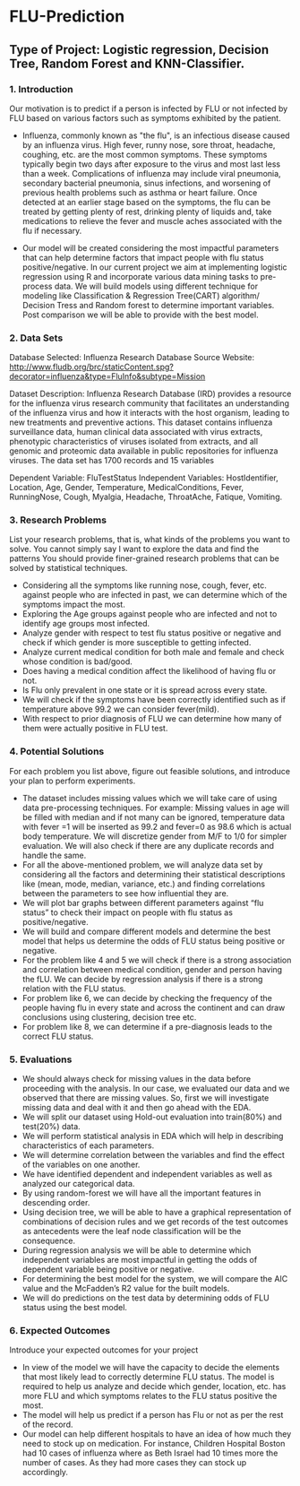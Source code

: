 # FLU-Prediction

## Type of Project: Logistic regression, Decision Tree, Random Forest and KNN-Classifier.

### 1.	Introduction
Our motivation is to predict if a person is infected by FLU or not infected by FLU based on various factors such as symptoms exhibited by the patient.

- Influenza, commonly known as "the flu", is an infectious disease caused by an influenza virus. High fever, runny nose, sore throat, headache, coughing, etc. are the most common symptoms. These symptoms typically begin two days after exposure to the virus and most last less than a week. Complications of influenza may include viral pneumonia, secondary bacterial pneumonia, sinus infections, and worsening of previous health problems such as asthma or heart failure. Once detected at an earlier stage based on the symptoms, the flu can be treated by getting plenty of rest, drinking plenty of liquids and, take medications to relieve the fever and muscle aches associated with the flu if necessary.

- Our model will be created considering the most impactful parameters that can help determine factors that impact people with flu status positive/negative.
In our current project we aim at implementing logistic regression using R and incorporate various data mining tasks to pre-process data. We will build models using different technique for modeling like Classification & Regression Tree(CART) algorithm/ Decision Tress and Random forest to determine important variables. Post comparison we will be able to provide with the best model.

### 2.	Data Sets
Database Selected: Influenza Research Database
Source Website: http://www.fludb.org/brc/staticContent.spg?decorator=influenza&type=FluInfo&subtype=Mission

Dataset Description: Influenza Research Database (IRD) provides a resource for the influenza virus research community that facilitates an understanding of the influenza virus and how it interacts with the host organism, leading to new treatments and preventive actions. This dataset contains influenza surveillance data, human clinical data associated with virus extracts, phenotypic characteristics of viruses isolated from extracts, and all genomic and proteomic data available in public repositories for influenza viruses. The data set has 1700 records and 15 variables

Dependent Variable: FluTestStatus
Independent Variables: HostIdentifier, Location, Age, Gender, Temperature, MedicalConditions, Fever, RunningNose, Cough, Myalgia, Headache, ThroatAche, Fatique, Vomiting.

### 3.	Research Problems 
List your research problems, that is, what kinds of the problems you want to solve.
You cannot simply say I want to explore the data and find the patterns
You should provide finer-grained research problems that can be solved by statistical techniques. 

- Considering all the symptoms like running nose, cough, fever, etc. against people who are infected in past, we can determine which of the symptoms impact the most.
- Exploring the Age groups against people who are infected and not to identify age groups most infected.
- Analyze gender with respect to test flu status positive or negative and check if which gender is more susceptible to getting infected.
- Analyze current medical condition for both male and female and check whose condition is bad/good.
- Does having a medical condition affect the likelihood of having flu or not.
- Is Flu only prevalent in one state or it is spread across every state.
- We will check if the symptoms have been correctly identified such as if temperature above 99.2 we can consider fever(mild).
- With respect to prior diagnosis of FLU we can determine how many of them were actually positive in FLU test.

### 4.	Potential Solutions
For each problem you list above, figure out feasible solutions, and introduce your plan to perform experiments.

- The dataset includes missing values which we will take care of using data pre-processing techniques. For example: Missing values in age will be filled with median and if not many can be ignored, temperature data with fever =1 will be inserted as 99.2 and fever=0 as 98.6 which is actual body temperature. We will discretize gender from M/F to 1/0 for simpler evaluation. We will also check if there are any duplicate records and handle the same.
- For all the above-mentioned problem, we will analyze data set by considering all the factors and determining their statistical descriptions like (mean, mode, median, variance, etc.) and finding correlations between the parameters to see how influential they are.
- We will plot bar graphs between different parameters against “flu status” to check their impact on people with flu status as positive/negative.
- We will build and compare different models and determine the best model that helps us determine the odds of FLU status being positive or negative.
- For the problem like 4 and 5 we will check if there is a strong association and correlation between medical condition, gender and person having the fLU. We can decide by regression analysis if there is a strong relation with the FLU status.
- For problem like 6, we can decide by checking the frequency of the people having flu in every state and across the continent and can draw conclusions using clustering, decision tree etc.
- For problem like 8, we can determine if a pre-diagnosis leads to the correct FLU status.

### 5.	Evaluations

- We should always check for missing values in the data before proceeding with the analysis. In our case, we evaluated our data and we observed that there are missing values. So, first we will investigate missing data and deal with it and then go ahead with the EDA.
- We will split our dataset using Hold-out evaluation into train(80%) and test(20%) data.
- We will perform statistical analysis in EDA which will help in describing characteristics of each parameters.
- We will determine correlation between the variables and find the effect of the variables on one another.
- We have identified dependent and independent variables as well as analyzed our categorical data.
- By using random-forest we will have all the important features in descending order.
- Using decision tree, we will be able to have a graphical representation of combinations of decision rules and we get records of the test outcomes as antecedents were the leaf node classification will be the consequence.  
- During regression analysis we will be able to determine which independent variables are most impactful in getting the odds of dependent variable being positive or negative.
- For determining the best model for the system, we will compare the AIC value and the McFadden’s R2 value for the built models.
- We will do predictions on the test data by determining odds of FLU status using the best model.

### 6.	Expected Outcomes
Introduce your expected outcomes for your project

- In view of the model we will have the capacity to decide the elements that most likely lead to correctly determine FLU status. The model is required to help us analyze and decide which gender, location, etc. has more FLU and which symptoms relates to the FLU status positive the most. 
- The model will help us predict if a person has Flu or not as per the rest of the record.
- Our model can help different hospitals to have an idea of how much they need to stock up on medication. For instance, Children Hospital Boston had 10 cases of influenza where as Beth Israel had 10 times more the number of cases. As they had more cases they can stock up accordingly.






